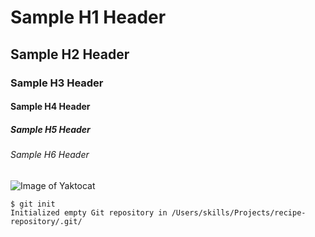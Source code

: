 # Sample H1 Header
## Sample H2 Header
### Sample H3 Header
#### Sample H4 Header
##### Sample H5 Header
###### Sample H6 Header

![Image of Yaktocat](https://octodex.github.com/images/yaktocat.png)

```
$ git init
Initialized empty Git repository in /Users/skills/Projects/recipe-repository/.git/
```
